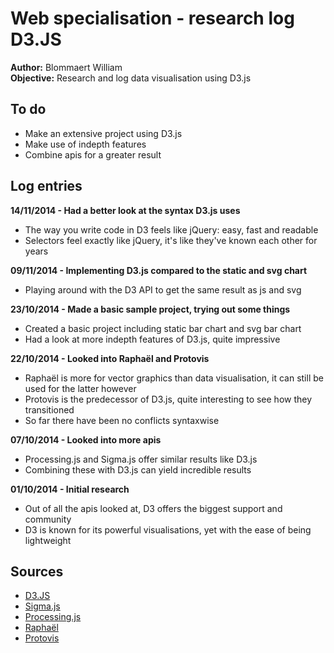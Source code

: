 # Web specialisation - research log D3.JS

**Author:** Blommaert William  
**Objective:** Research and log data visualisation using D3.js

## To do

- Make an extensive project using D3.js
- Make use of indepth features
- Combine apis for a greater result

## Log entries


**14/11/2014 - Had a better look at the syntax D3.js uses**
- The way you write code in D3 feels like jQuery: easy, fast and readable
- Selectors feel exactly like jQuery, it's like they've known each other for years

**09/11/2014 - Implementing D3.js compared to the static and svg chart**
- Playing around with the D3 API to get the same result as js and svg

**23/10/2014 - Made a basic sample project, trying out some things**

- Created a basic project including static bar chart and svg bar chart
- Had a look at more indepth features of D3.js, quite impressive

**22/10/2014 - Looked into Raphaël and Protovis**

- Raphaël is more for vector graphics than data visualisation, it can still be used for the latter however
- Protovis is the predecessor of D3.js, quite interesting to see how they transitioned
- So far there have been no conflicts syntaxwise

**07/10/2014 - Looked into more apis**

- Processing.js and Sigma.js offer similar results like D3.js
- Combining these with D3.js can yield incredible results

**01/10/2014 - Initial research**

- Out of all the apis looked at, D3 offers the biggest support and community
- D3 is known for its powerful visualisations, yet with the ease of being lightweight
 
## Sources

- [D3.JS](http://d3js.org)
- [Sigma.js](http://sigmajs.org)
- [Processing.js](http://processingjs.org)
- [Raphaël](http://raphaeljs.com/)
- [Protovis](http://mbostock.github.io/protovis)
